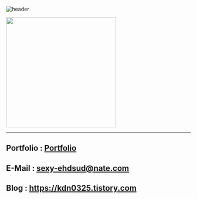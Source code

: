 ![header](https://capsule-render.vercel.app/api?type=waving&color=000000&text=Abel's%20Github&desc=안녕하세요%20프론트%20엔드%20개발자%20Abel%20Github%20입니다&descAlignY=50&height=200&fontSize=50&fontColor=f1f5f9&fontAlignY=30)
<div align=left>
  <img style="height:300px;width:300px" src="https://github-readme-stats.vercel.app/api/top-langs/?username=kdn0325&layout=compact" />
</div>
<hr/>

## Portfolio : [Portfolio](https://portfolio-abel.netlify.app/)
## E-Mail : sexy-ehdsud@nate.com
## Blog : https://kdn0325.tistory.com
